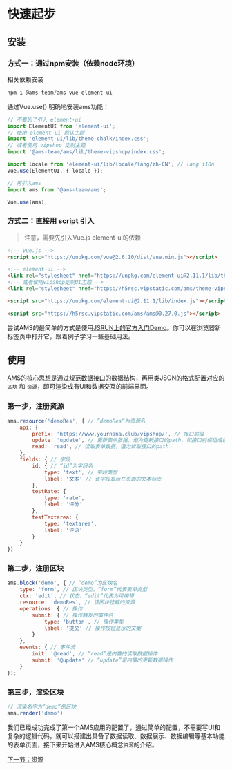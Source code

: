 # 快速起步

## 安装

### 方式一：通过npm安装（依赖node环境）

相关依赖安装

```js
npm i @ams-team/ams vue element-ui
```

通过Vue.use() 明确地安装ams功能：

```js
// 不要忘了引入 element-ui
import ElementUI from 'element-ui';
// 使用 element-ui 默认主题
import 'element-ui/lib/theme-chalk/index.css';
// 或者使用 vipshop 定制主题
import '@ams-team/ams/lib/theme-vipshop/index.css';

import locale from 'element-ui/lib/locale/lang/zh-CN'; // lang i18n
Vue.use(ElementUI, { locale });

// 再引入ams
import ams from '@ams-team/ams';

Vue.use(ams);
```

### 方式二：直接用 script 引入

> 注意，需要先引入Vue.js element-ui的依赖

```html
<!-- Vue.js -->
<script src="https://unpkg.com/vue@2.6.10/dist/vue.min.js"></script>

<!-- element-ui -->
<link rel="stylesheet" href="https://unpkg.com/element-ui@2.11.1/lib/theme-chalk/index.css"/>
<!-- 或者使用vipshop定制UI主题 -->
<link rel="stylesheet" href="https://h5rsc.vipstatic.com/ams/theme-vipshop@0.27.0/index.css"/>

<script src="https://unpkg.com/element-ui@2.11.1/lib/index.js"></script>

<script src="https://h5rsc.vipstatic.com/ams/ams@0.27.0.js"></script>
```

尝试AMS的最简单的方式是使用[JSRUN上的官方入门Demo](http://jsrun.net/sehKp/edit?utm_source=website)。你可以在浏览器新标签页中打开它，跟着例子学习一些基础用法。

## 使用

AMS的核心思想是通过[规范数据接口](/api/api.html#read：读取单条数据)的数据结构，再用类JSON的格式配置对应的 `区块` 和 `资源`，即可渲染成有UI和数据交互的前端界面。

<ClientOnly>
<scrimba href="https://scrimba.com/c/cmkya6Tp" />
</ClientOnly>

### 第一步，注册资源

```javascript
ams.resource('demoRes', { // ”demoRes“为资源名
    api: {
        prefix: 'https://www.yournana.club/vipshop/', // 接口前缀
        update: 'update', // 更新表单数据，值为更新接口的path，和接口前缀组成最终请求的url
        read: 'read', // 读取表单数据，值为读取接口的path
    },
    fields: { // 字段
        id: { // “id”为字段名
            type: 'text', // 字段类型
            label: '文本' // 该字段显示在页面的文本标签
        },
        testRate: {
            type: 'rate',
            label: '评分'
        },
        testTextarea: {
            type: 'textarea',
            label: '评语'
        }
    }
})
```

### 第二步，注册区块

```javascript
ams.block('demo', { // “demo”为区块名
    type: 'form', // 区块类型，“form”代表表单类型
    ctx: 'edit', // 状态，“edit”代表为可编辑
    resource: 'demoRes', // 该区块挂载的资源
    operations: { // 操作
        submit: { // 操作触发的事件名
            type: 'button', // 操作类型
            label: '提交' // 操作按钮显示的文案
        }
    },
    events: { // 事件流
        init: '@read', // “read”是内置的读取数据操作
        submit: '@update' // “update”是内置的更新数据操作
    }
});
```

### 第三步，渲染区块

```javascript
// 渲染名字为“demo”的区块
ams.render('demo')
```

<ClientOnly>
<demo-start blockName="quickStart" onlineDemo="https://codepen.io/w3cmark/pen/bGbMVQq"/>
</ClientOnly>

我们已经成功完成了第一个AMS应用的配置了，通过简单的配置，不需要写UI和复杂的逻辑代码，就可以搭建出具备了数据读取、数据展示、数据编辑等基本功能的表单页面，接下来开始进入AMS核心概念`资源`的介绍。

[下一节：资源](/api/resource.html)
